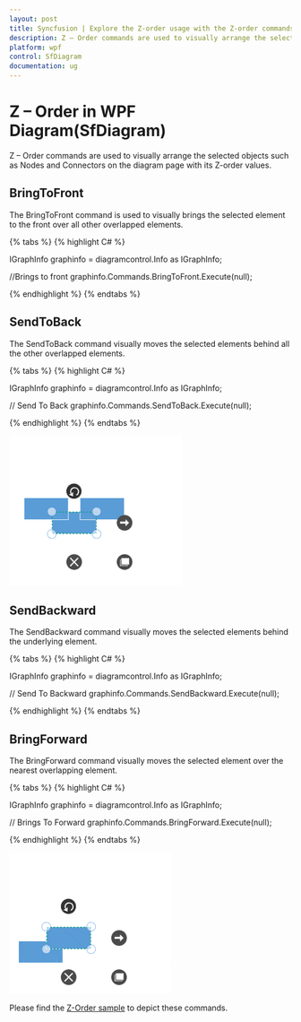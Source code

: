 ```yaml
---
layout: post
title: Syncfusion | Explore the Z-order usage with the Z-order commands.
description: Z – Order commands are used to visually arrange the selected objects such as Nodes and Connectors on the diagram page with its Z-order values.
platform: wpf
control: SfDiagram
documentation: ug
---
```


# Z – Order in WPF Diagram(SfDiagram)

Z – Order commands are used to visually arrange the selected objects such as Nodes and Connectors on the diagram page with its Z-order values.

## BringToFront

The BringToFront command is used to visually brings the selected element to the front over all other overlapped elements. 

{% tabs %}
{% highlight C# %}

IGraphInfo graphinfo = diagramcontrol.Info as IGraphInfo;

//Brings to front
graphinfo.Commands.BringToFront.Execute(null);

{% endhighlight %}
{% endtabs %}

## SendToBack

The SendToBack command visually moves the selected elements behind all the other overlapped elements. 

{% tabs %}
{% highlight C# %}

IGraphInfo graphinfo = diagramcontrol.Info as IGraphInfo;

// Send To Back
graphinfo.Commands.SendToBack.Execute(null);

{% endhighlight %}
{% endtabs %}

![Represents the send to back](Commands_images/Commands_img8.gif)

## SendBackward

The SendBackward command visually moves the selected elements behind the underlying element.

{% tabs %}
{% highlight C# %}

IGraphInfo graphinfo = diagramcontrol.Info as IGraphInfo;

// Send To Backward
graphinfo.Commands.SendBackward.Execute(null);

{% endhighlight %}
{% endtabs %}

## BringForward

The BringForward command visually moves the selected element over the nearest overlapping element.

{% tabs %}
{% highlight C# %}

IGraphInfo graphinfo = diagramcontrol.Info as IGraphInfo;

// Brings To Forward
graphinfo.Commands.BringForward.Execute(null);

{% endhighlight %}
{% endtabs %}

![Represents the bring forward](Commands_images/Commands_img9.gif)

Please find the [Z-Order sample](https://github.com/SyncfusionExamples/WPF-Diagram-Examples/tree/master/Samples/Commands/Z-Order%20Commands) to depict these commands.